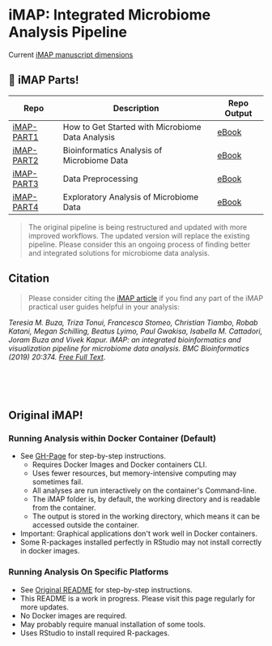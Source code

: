 # iMAP: Integrated Microbiome Analysis Pipeline

Current [iMAP manuscript dimensions](https://badge.dimensions.ai/details/id/pub.1117740326)

## :tada: iMAP Parts!

|Repo| Description| Repo Output|
|-------------------------|---------------------------------------------------|-----------------|
| [iMAP-PART1](https://github.com/tmbuza/iMAP-part1/) | How to Get Started with Microbiome Data Analysis | [eBook](https://complexdatainsights.com/books/microbiome-analysis/getting-started) |
| [iMAP-PART2](https://github.com/tmbuza/iMAP-part2/) | Bioinformatics Analysis of Microbiome Data | [eBook](https://complexdatainsights.com/books/microbiome-analysis/bioinformatics-analysis) |
| [iMAP-PART3](https://github.com/tmbuza/iMAP-part3/) | Data Preprocessing | [eBook](https://complexdatainsights.com/books/microbiome-analysis/data-preprocessing) |
| [iMAP-PART4](https://github.com/tmbuza/iMAP-part4/) | Exploratory Analysis of Microbiome Data | [eBook](https://complexdatainsights.com/books/microbiome-analysis/exploratory-analysis) |


> The original pipeline is being restructured and updated with more improved workflows. The updated version will replace the existing pipeline. Please consider this an ongoing process of finding better and integrated solutions for microbiome data analysis.


## Citation
> Please consider citing the [iMAP article](https://rdcu.be/b5iVj) if you find any part of the iMAP practical user guides helpful in your analysis:

<i>Teresia M. Buza, Triza Tonui, Francesca Stomeo, Christian Tiambo, Robab Katani, Megan Schilling, Beatus Lyimo, Paul Gwakisa, Isabella M. Cattadori, Joram Buza and Vivek Kapur. iMAP: an integrated bioinformatics and visualization pipeline for microbiome data analysis. BMC Bioinformatics (2019) 20:374. [Free Full Text](https://pubmed.ncbi.nlm.nih.gov/31269897/)</i>.


<br>
<br>
<br>

## Original iMAP!

### Running Analysis within Docker Container (Default)
* See [GH-Page](https://tmbuza.github.io/iMAP/) for step-by-step instructions.
	* Requires Docker Images and Docker containers CLI.
	* Uses fewer resources, but memory-intensive computing may sometimes fail.
	* All analyses are run interactively on the container's Command-line.
	* The iMAP folder is, by default, the working directory and is readable from the container.
	* The output is stored in the working directory, which means it can be accessed outside the container.
* Important: Graphical applications don't work well in Docker containers. 
* Some R-packages installed perfectly in RStudio may not install correctly in docker images.



### Running Analysis On Specific Platforms
* See [Original README](https://github.com/tmbuza/iMAP/blob/master/_README.md) for step-by-step instructions.
* This README is a work in progress. Please visit this page regularly for more updates.
* No Docker images are required.
* May probably require manual installation of some tools.
* Uses RStudio to install required R-packages.

